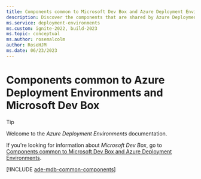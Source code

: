 ```yaml
---
title: Components common to Microsoft Dev Box and Azure Deployment Environments
description: Discover the components that are shared by Azure Deployment Environments and Microsoft Dev Box.
ms.service: deployment-environments
ms.custom: ignite-2022, build-2023
ms.topic: conceptual
ms.author: rosemalcolm
author: RoseHJM
ms.date: 06/23/2023
---
```

# Components common to Azure Deployment Environments and Microsoft Dev Box

> [!TIP]
> Welcome to the *Azure Deployment Environments* documentation.
>
> If you're looking for information about *Microsoft Dev Box*, go to [Components common to Microsoft Dev Box and Azure Deployment Environments](../dev-box/concept-common-components.md).

[!INCLUDE [ade-mdb-common-components](../../includes/ade-mdb-common-components/ade-mdb-common-components.md)]
